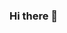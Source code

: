 ### Hi there 👋

<!--
**RishavJain032/RishavJain032** is a ✨ _special_ ✨ repository because its `README.md` (this file) appears on your GitHub profile.

Here are some ideas to get you started:

- 😄 Pronouns:He/Him
-👋 Hi, I’m @RISHAV_JAIN
- 🌱 I’m currently learning Full Stack Web Developmen @Geekster
-💞️ I’m looking to collaborate on Development
- 📫 How to reach me: ##rishavj032@gmail.com ,##https://www.linkedin.com/in/rishav-jain-9aa606195/
